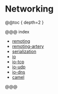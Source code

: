 # Networking

@@toc { depth=2 }

@@@ index

* [remoting](remoting.md)
* [remoting-artery](remoting-artery.md)
* [serialization](serialization.md)
* [io](io.md)
* [io-tcp](io-tcp.md)
* [io-udp](io-udp.md)
* [io-dns](io-dns.md)
* [camel](camel.md)

@@@

